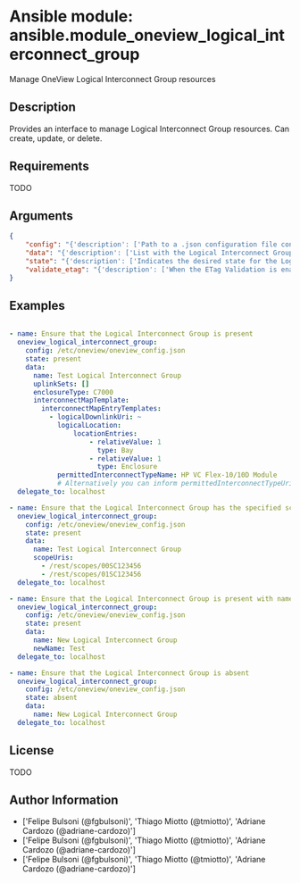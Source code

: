 # Ansible module: ansible.module_oneview_logical_interconnect_group


Manage OneView Logical Interconnect Group resources

## Description

Provides an interface to manage Logical Interconnect Group resources. Can create, update, or delete.

## Requirements

TODO

## Arguments

``` json
{
    "config": "{'description': ['Path to a .json configuration file containing the OneView client configuration. The configuration file is optional and when used should be present in the host running the ansible commands. If the file path is not provided, the configuration will be loaded from environment variables. For links to example configuration files or how to use the environment variables verify the notes section.']}",
    "data": "{'description': ['List with the Logical Interconnect Group properties.'], 'required': True}",
    "state": "{'description': ['Indicates the desired state for the Logical Interconnect Group resource. C(absent) will remove the resource from OneView, if it exists. C(present) will ensure data properties are compliant with OneView.'], 'choices': ['absent', 'present'], 'default': 'present'}",
    "validate_etag": "{'description': ['When the ETag Validation is enabled, the request will be conditionally processed only if the current ETag for the resource matches the ETag provided in the data.'], 'default': True, 'type': 'bool'}",
}
```

## Examples


``` yaml

- name: Ensure that the Logical Interconnect Group is present
  oneview_logical_interconnect_group:
    config: /etc/oneview/oneview_config.json
    state: present
    data:
      name: Test Logical Interconnect Group
      uplinkSets: []
      enclosureType: C7000
      interconnectMapTemplate:
        interconnectMapEntryTemplates:
          - logicalDownlinkUri: ~
            logicalLocation:
                locationEntries:
                    - relativeValue: 1
                      type: Bay
                    - relativeValue: 1
                      type: Enclosure
            permittedInterconnectTypeName: HP VC Flex-10/10D Module
            # Alternatively you can inform permittedInterconnectTypeUri
  delegate_to: localhost

- name: Ensure that the Logical Interconnect Group has the specified scopes
  oneview_logical_interconnect_group:
    config: /etc/oneview/oneview_config.json
    state: present
    data:
      name: Test Logical Interconnect Group
      scopeUris:
        - /rest/scopes/00SC123456
        - /rest/scopes/01SC123456
  delegate_to: localhost

- name: Ensure that the Logical Interconnect Group is present with name 'Test'
  oneview_logical_interconnect_group:
    config: /etc/oneview/oneview_config.json
    state: present
    data:
      name: New Logical Interconnect Group
      newName: Test
  delegate_to: localhost

- name: Ensure that the Logical Interconnect Group is absent
  oneview_logical_interconnect_group:
    config: /etc/oneview/oneview_config.json
    state: absent
    data:
      name: New Logical Interconnect Group
  delegate_to: localhost

```

## License

TODO

## Author Information
  - ['Felipe Bulsoni (@fgbulsoni)', 'Thiago Miotto (@tmiotto)', 'Adriane Cardozo (@adriane-cardozo)']
  - ['Felipe Bulsoni (@fgbulsoni)', 'Thiago Miotto (@tmiotto)', 'Adriane Cardozo (@adriane-cardozo)']
  - ['Felipe Bulsoni (@fgbulsoni)', 'Thiago Miotto (@tmiotto)', 'Adriane Cardozo (@adriane-cardozo)']
